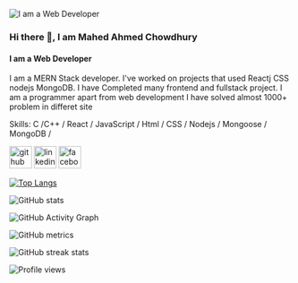 ![I am a Web Developer](https://avatars.githubusercontent.com/u/85872364?s=400&u=76b5bb440caeda3cc14e417217b19af9b2ed4f7b&v=4)
### Hi there 👋, I am Mahed Ahmed Chowdhury
#### I am a Web Developer


I am a MERN Stack developer. I've worked on projects that used Reactj CSS nodejs MongoDB. I have Completed many frontend and fullstack project. I am a  programmer apart from web development I have solved almost 1000+ problem in differet site

Skills:  C /C++ / React / JavaScript / Html / CSS / Nodejs / Mongoose / MongoDB /




[<img src='https://cdn.jsdelivr.net/npm/simple-icons@3.0.1/icons/github.svg' alt='github' height='40'>](https://github.com/Mahed21)  [<img src='https://cdn.jsdelivr.net/npm/simple-icons@3.0.1/icons/linkedin.svg' alt='linkedin' height='40'>](https://www.linkedin.com/in/mahed-chowdhury/)  [<img src='https://cdn.jsdelivr.net/npm/simple-icons@3.0.1/icons/facebook.svg' alt='facebook' height='40'>](https://www.facebook.com/mahedahmed.chy.5)  

[![Top Langs](https://github-readme-stats.vercel.app/api/top-langs/?username=Mahed21)](https://github.com/anuraghazra/github-readme-stats)

![GitHub stats](https://github-readme-stats.vercel.app/api?username=Mahed21&show_icons=true)  

![GitHub Activity Graph](https://activity-graph.herokuapp.com/graph?username=Mahed21)  

![GitHub metrics](https://metrics.lecoq.io/Mahed21)  

![GitHub streak stats](https://github-readme-streak-stats.herokuapp.com/?user=Mahed21)  

![Profile views](https://gpvc.arturio.dev/Mahed21)  
